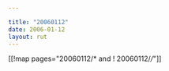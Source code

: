 ```yaml
---

title: "20060112"
date: 2006-01-12
layout: rut
---
```


[[!map pages="20060112/* and ! 20060112/*/*"]]
